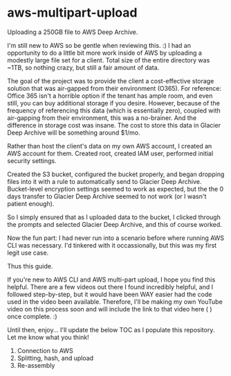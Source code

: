 # aws-multipart-upload
Uploading a 250GB file to AWS Deep Archive. 

I'm still new to AWS so be gentle when reviewing this. :) I had an opportunity to do a little bit more work inside of AWS
by uploading a modestly large file set for a client. Total size of the entire directory was ~1TB, so nothing crazy, but still a fair amount of data.

The goal of the project was to provide the client a cost-effective storage solution that was air-gapped from their environment (O365).
For reference: Office 365 isn't a horrible option if the tenant has ample room, and even still, you can buy additional storage if you desire.
However, because of the frequency of referencing this data (which is essentially zero), coupled with air-gapping from their environment, this was a no-brainer. 
And the difference in storage cost was insane. The cost to store this data in Glacier Deep Archive will be something around $1/mo.

Rather than host the client's data on my own AWS account, I created an AWS account for them. 
Created root, created IAM user, performed initial security settings.

Created the S3 bucket, configured the bucket properly, and began dropping files into it with a rule to automatically send to Glacier Deep Archive.
Bucket-level encryption settings seemed to work as expected, but the the 0 days transfer to Glacier Deep Archive seemed to not work (or I wasn't patient enough).

So I simply ensured that as I uploaded data to the bucket, I clicked through the prompts and selected Glacier Deep Archive, and this of course worked.

Now the fun part: I had never run into a scenario before where running AWS CLI was necessary. 
I'd tinkered with it occassionally, but this was my first legit use case.

Thus this guide. 

If you're new to AWS CLI and AWS multi-part upload, I hope you find this helpful. There are a few videos out there I found incredibly helpful,
and I followed step-by-step, but it would have been WAY easier had the code used in the video been available. Therefore, I'll be making my own
YouTube video on this process soon and will include the link to that video here ( ) once complete. :)

Until then, enjoy... I'll update the below TOC as I populate this repository. Let me know what you think!

1. Connection to AWS
2. Splitting, hash, and upload
3. Re-assembly
